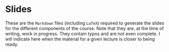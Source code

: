 # Slides

These are the `Markdown` files (including `LaTeX`) required to generate the slides for the different components of the course. Note that they are, at the time of writing, work in progress. They contain typos and are not even complete. I will indicate here when the material for a given lecture is closer to being ready.
